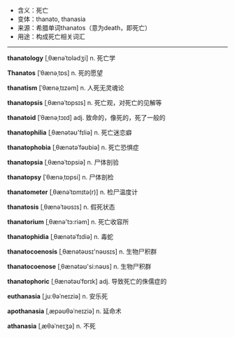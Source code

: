 - <span class="definition">含义：死亡</span>
- <span class="definition">变体：thanato, thanasia</span>
- <span class="definition">来源：希腊单词thanatos（意为death，即死亡）</span>
- <span class="definition">用途：构成死亡相关词汇</span>

---

<span class="vocabulary">**thanatology**</span> [ˌθænəˈtɒlədʒi] n. 死亡学

<span class="vocabulary">**Thanatos**</span> [ˈθænəˌtɒs] n. 死的愿望

<span class="vocabulary">**thanatism**</span> [ˈθænəˌtɪzəm] n. 人死无灵魂论

<span class="vocabulary">**thanatopsis**</span> [ˌθænəˈtɒpsɪs] n. 死亡观，对死亡的见解等

<span class="vocabulary">**thanatoid**</span> [ˈθænəˌtɔɪd] adj. 致命的，像死的，死了一般的

<span class="vocabulary">**thanatophilia**</span> [ˌθænәtəʊ'fɪliә] n. 死亡迷恋癖

<span class="vocabulary">**thanatophobia**</span> [ˌθænətəˈfəʊbiə] n. 死亡恐惧症

<span class="vocabulary">**thanatopsia**</span> [ˌθænəˈtɒpsiə] n. 尸体剖验

<span class="vocabulary">**thanatopsy**</span> [ˈθænəˌtɒpsi] n. 尸体剖检

<span class="vocabulary">**thanatometer**</span> [ˌθænəˈtɒmɪtə(r)] n. 检尸温度计

<span class="vocabulary">**thanatosis**</span> [ˌθænəˈtəʊsɪs] n. 假死状态

<span class="vocabulary">**thanatorium**</span> [ˌθænә'tɔ:riәm] n. 死亡收容所

<span class="vocabulary">**thanatophidia**</span> [ˌθænətəˈfɪdiə] n. 毒蛇

<span class="vocabulary">**thanatocoenosis**</span> [ˌθænәtəʊsɪ'nəʊsɪs] n. 生物尸积群

<span class="vocabulary">**thanatocoenose**</span> [ˌθænәtəʊ'si:nəʊs] n. 生物尸积群

<span class="vocabulary">**thanatophoric**</span> [ˌθænətəʊˈfɒrɪk] adj. 导致死亡的侏儒症的

<span class="vocabulary">**euthanasia**</span> [ˌjuːθəˈneɪziə] n. 安乐死

<span class="vocabulary">**apothanasia**</span> [ˌæpəʊθəˈneɪziə] n. 延命术

<span class="vocabulary">**athanasia**</span> [ˌæθəˈneɪʒə] n. 不死

